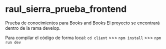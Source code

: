 # raul_sierra_prueba_frontend
Prueba de conocimientos para Books and Books
El proyecto se encontrará dentro de la rama develop.

Para compilar el código de forma local: `cd client` >>> `npm install` >>> `npm run dev`
